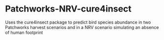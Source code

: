 # Patchworks-NRV-cure4insect
 Uses the cure4insect package to predict bird species abundance in two Patchworks harvest scenarios and in a NRV scenario simulating an absence of human footprint
